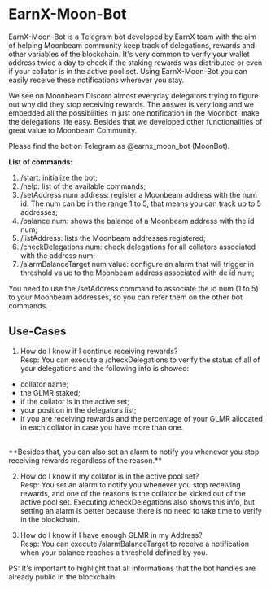 # EarnX-Moon-Bot
EarnX-Moon-Bot is a Telegram bot developed by EarnX team with the aim of helping Moonbeam community keep track of delegations, rewards and other variables of the blockchain. It's very common to verify your wallet address twice a day to check if the staking rewards was distributed or even if your collator is in the active pool set. Using EarnX-Moon-Bot you can easily receive these notifications wherever you stay.

We see on Moonbeam Discord almost everyday delegators trying to figure out why did they stop receiving rewards. The answer is very long and we embedded all the possibilities in just one notification in the Moonbot, make the delegations life easy. Besides that we developed other functionalities of great value to Moonbeam Community.

Please find the bot on Telegram as @earnx_moon_bot (MoonBot).

**List of commands:**

1. /start: initialize the bot;
2. /help: list of the available commands;
3. /setAddress num address: register a Moonbeam address with the num id. The num can be in the range 1 to 5, that means you can track up to 5 addresses;
4. /balance num: shows the balance of a Moonbeam address with the id num;
5. /listAddress: lists the Moonbeam addresses registered;
6. /checkDelegations num: check delegations for all collators associated with the address num;
7. /alarmBalanceTarget num value: configure an alarm that will trigger in threshold value to the Moonbeam address associated with de id num;

You need to use the /setAddress command to associate the id num (1 to 5) to your Moonbeam addresses, so you can refer them on the other bot commands.

## Use-Cases

1. How do I know if I continue receiving rewards? <br />
Resp: You can execute a /checkDelegations to verify the status of all of your delegations and the following info is showed: 
- collator name; 
- the GLMR staked; 
- if the collator is in the active set; 
- your position in the delegators list; 
- if you are receiving rewards and the percentage of your GLMR allocated in each collator in case you have more than one. <br />
<br />
**Besides that, you can also set an alarm to notify you whenever you stop receiving rewards regardless of the reason.**

2. How do I know if my collator is in the active pool set? <br />
Resp: You set an alarm to notify you whenever you stop receiving rewards, and one of the reasons is the collator be kicked out of the active pool set. Executing /checkDelegations also shows this info, but setting an alarm is better because there is no need to take time to verify in the blockchain.

3. How do I know if I have enough GLMR in my Address? <br />
Resp: You can execute /alarmBalanceTarget to receive a notification when your balance reaches a threshold defined by you.


PS: It's important to highlight that all informations that the bot handles are already public in the blockchain.
